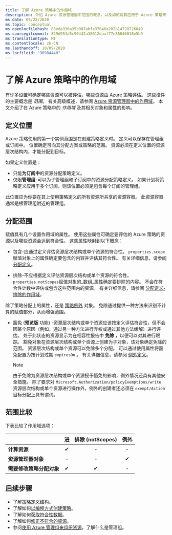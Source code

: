 ```yaml
---
title: 了解 Azure 策略中的作用域
description: 介绍 Azure 资源管理器中范围的概念，以及如何将其应用于 Azure 策略来控制 Azure 策略评估的资源。
ms.date: 09/22/2020
ms.topic: conceptual
ms.openlocfilehash: 83eda330a35b007abfa37046a202b14728726849
ms.sourcegitcommit: 829d951d5c90442a38012daaf77e86046018e5b9
ms.translationtype: MT
ms.contentlocale: zh-CN
ms.lasthandoff: 10/09/2020
ms.locfileid: "90984440"
---
```

# <a name="understand-scope-in-azure-policy"></a>了解 Azure 策略中的作用域

有许多设置可确定哪些资源可以被评估，哪些资源由 Azure 策略评估。 这些控件的主要概念是 _范围_。
有关高级概述，请参阅 [Azure 资源管理器中的作用域](../../../azure-resource-manager/management/overview.md#understand-scope)。
本文介绍了在 Azure 策略中的 _作用域_ 及其相关对象和属性的影响。

## <a name="definition-location"></a>定义位置

Azure 策略使用的第一个实例范围是在创建策略定义时。 定义可以保存在管理组或订阅中。 位置确定可向其分配方案或策略的范围。 资源必须在定义位置的资源层次结构内，才能分配到目标。

如果定义位置是：

- 只能**为订阅中**的资源分配策略定义。
- 仅限**管理组**-可以为子管理组和子订阅中的资源分配策略定义。 如果计划将策略定义应用于多个订阅，则该位置必须是包含每个订阅的管理组。

此位置应为你要在其上使用策略定义的所有资源所共享的资源容器。 此资源容器通常是根管理组附近的管理组。

## <a name="assignment-scopes"></a>分配范围

赋值具有几个设置作用域的属性。 使用这些属性可确定要评估的 Azure 策略的资源以及哪些资源会达到符合性。 这些属性映射到以下概念：

- 包含-应通过定义评估资源层次结构或单个资源的符合性。 `properties.scope`赋值对象上的属性确定要包含的内容并评估其符合性。 有关详细信息，请参阅 [分配定义](./assignment-structure.md)。

- 排除-不应根据定义评估资源层次结构或单个资源的符合性。 `properties.notScopes`赋值对象的_数组_属性确定要排除的内容。 不会在符合性计数中评估或包含这些范围内的资源。 有关详细信息，请参阅 [分配定义-排除的作用域](./assignment-structure.md#excluded-scopes)。

除了策略分配上的属性，还是 [策略例外](./exemption-structure.md) 对象。 免除通过提供一种方法来识别不计算的赋值部分，从而增强范围。

- 豁免 (**预览版** 功能) -资源层次结构或单个资源应该按定义评估符合性，但不会因某个原因（例如，通过另一种方法进行弃权或通过其他方法缓解）进行评估。 处于此状态的资源显示为在相容性报告中 **免除** ，以便可以对其进行跟踪。 豁免对象在资源层次结构或单个资源上创建为子对象，该对象确定免除的范围。 资源层次结构或单个资源可以免除多个分配。 可以通过使用属性将豁免配置为按计划过期 `expiresOn` 。 有关详细信息，请参阅 [例外定义](./exemption-structure.md)。

  > [!NOTE]
  > 由于免除为资源层次结构或单个资源授予豁免的影响，例外情况还具有其他安全措施。 除了要求对 `Microsoft.Authorization/policyExemptions/write` 资源层次结构或单个资源进行操作外，例外的创建者还必须在 `exempt/Action` 目标分配上具有谓词。

## <a name="scope-comparison"></a>范围比较

下表比较了作用域选项：

| | 进 | 排除 (notScopes)  | 例外 |
|---|:---:|:---:|:---:|
|**计算资源** | &#10004; | - | - |
|**资源管理器对象** | - | - | &#10004; |
|**需要修改策略分配对象** | &#10004; | &#10004; | - |

## <a name="next-steps"></a>后续步骤

- 了解[策略定义结构](./definition-structure.md)。
- 了解如何[以编程方式创建策略](../how-to/programmatically-create.md)。
- 了解如何[获取符合性数据](../how-to/get-compliance-data.md)。
- 了解如何[修正不符合的资源](../how-to/remediate-resources.md)。
- 参阅[使用 Azure 管理组来组织资源](../../management-groups/overview.md)，了解什么是管理组。